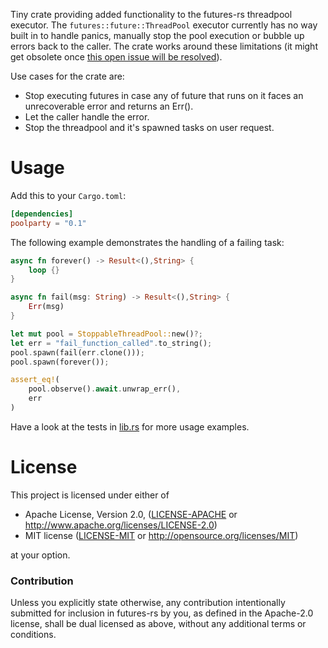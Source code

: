 Tiny crate providing added functionality to the futures-rs threadpool executor.
The `futures::future::ThreadPool` executor currently has no way built in to handle panics, manually stop the pool execution or bubble up errors back to the caller.
The crate works around these limitations (it might get obsolete once [this open issue will be resolved](https://github.com/rust-lang/futures-rs/issues/1468)).

Use cases for the crate are:

* Stop executing futures in case any of future that runs on it faces an unrecoverable error and returns an Err().
* Let the caller handle the error.
* Stop the threadpool and it's spawned tasks on user request.

# Usage

Add this to your `Cargo.toml`:

```toml
[dependencies]
poolparty = "0.1"
```

The following example demonstrates the handling of a failing task:
```rust
async fn forever() -> Result<(),String> {
    loop {}
}

async fn fail(msg: String) -> Result<(),String> {
    Err(msg)
}

let mut pool = StoppableThreadPool::new()?;
let err = "fail_function_called".to_string();
pool.spawn(fail(err.clone()));
pool.spawn(forever());

assert_eq!(
    pool.observe().await.unwrap_err(),
    err
)
```

Have a look at the tests in [lib.rs](https://github.com/xermicus/poolparty/blob/master/src/lib.rs#L107) for more usage examples.

# License

This project is licensed under either of

 * Apache License, Version 2.0, ([LICENSE-APACHE](LICENSE-APACHE) or
   http://www.apache.org/licenses/LICENSE-2.0)
 * MIT license ([LICENSE-MIT](LICENSE-MIT) or
   http://opensource.org/licenses/MIT)

at your option.

### Contribution

Unless you explicitly state otherwise, any contribution intentionally submitted
for inclusion in futures-rs by you, as defined in the Apache-2.0 license, shall be
dual licensed as above, without any additional terms or conditions.
